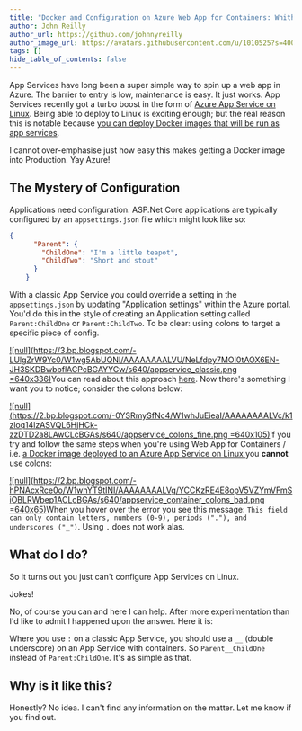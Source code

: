 ```yaml
---
title: "Docker and Configuration on Azure Web App for Containers: Whither Colons?"
author: John Reilly
author_url: https://github.com/johnnyreilly
author_image_url: https://avatars.githubusercontent.com/u/1010525?s=400&u=294033082cfecf8ad1645b4290e362583b33094a&v=4
tags: []
hide_table_of_contents: false
---
```

App Services have long been a super simple way to spin up a web app in Azure. The barrier to entry is low, maintenance is easy. It just works. App Services recently got a turbo boost in the form of [Azure App Service on Linux](<https://docs.microsoft.com/en-us/azure/app-service/containers/app-service-linux-intro>). Being able to deploy to Linux is exciting enough; but the real reason this is notable because [you can deploy Docker images that will be run as app services](<https://docs.microsoft.com/en-us/azure/app-service/containers/tutorial-custom-docker-image>).

 I cannot over-emphasise just how easy this makes getting a Docker image into Production. Yay Azure!

## The Mystery of Configuration

Applications need configuration. ASP.Net Core applications are typically configured by an `appsettings.json` file which might look like so:

```json
{
      "Parent": {
        "ChildOne": "I'm a little teapot",
        "ChildTwo": "Short and stout"
      }
    }
```

With a classic App Service you could override a setting in the `appsettings.json` by updating "Application settings" within the Azure portal. You'd do this in the style of creating an Application setting called `Parent:ChildOne` or `Parent:ChildTwo`. To be clear: using colons to target a specific piece of config.

[![null](<https://3.bp.blogspot.com/-LUlgZrW9Yc0/W1wg5AbUQNI/AAAAAAAALVU/NeLfdpy7MOI0tAOX6EN-JH3SKDBwbbflACPcBGAYYCw/s640/appservice_classic.png> =640x336)](<https://3.bp.blogspot.com/-LUlgZrW9Yc0/W1wg5AbUQNI/AAAAAAAALVU/NeLfdpy7MOI0tAOX6EN-JH3SKDBwbbflACPcBGAYYCw/s1600/appservice_classic.png>)You can read about this approach [here](<https://blogs.msdn.microsoft.com/waws/2018/06/12/asp-net-core-settings-for-azure-app-service/>). Now there's something I want you to notice; consider the colons below:

[![null](<https://2.bp.blogspot.com/-0YSRmySfNc4/W1whJuEieaI/AAAAAAAALVc/k1zloq14lzASVQL6HjHCk-zzDTD2a8LAwCLcBGAs/s640/appservice_colons_fine.png> =640x105)](<https://2.bp.blogspot.com/-0YSRmySfNc4/W1whJuEieaI/AAAAAAAALVc/k1zloq14lzASVQL6HjHCk-zzDTD2a8LAwCLcBGAs/s1600/appservice_colons_fine.png>)If you try and follow the same steps when you're using Web App for Containers / i.e. [a Docker image deployed to an Azure App Service on Linux ](<https://docs.microsoft.com/en-us/azure/app-service/containers/app-service-linux-intro>) you **cannot** use colons:

[![null](<https://2.bp.blogspot.com/-hPNAcxRce0o/W1whYT9tINI/AAAAAAAALVg/YCCKzRE4E8opV5VZYmVFmSiOBLRWbep1ACLcBGAs/s640/appservice_container_colons_bad.png> =640x65)](<https://2.bp.blogspot.com/-hPNAcxRce0o/W1whYT9tINI/AAAAAAAALVg/YCCKzRE4E8opV5VZYmVFmSiOBLRWbep1ACLcBGAs/s1600/appservice_container_colons_bad.png>)When you hover over the error you see this message: `This field can only contain letters, numbers (0-9), periods ("."), and underscores ("_")`. Using `.` does not work alas.

## What do I do?

So it turns out you just can't configure App Services on Linux.

Jokes!

No, of course you can and here I can help. After more experimentation than I'd like to admit I happened upon the answer. Here it is:

Where you use `:` on a classic App Service, you should use a `__` (double underscore) on an App Service with containers. So `Parent__ChildOne` instead of `Parent:ChildOne`. It's as simple as that.



## Why is it like this?

Honestly? No idea. I can't find any information on the matter. Let me know if you find out.


